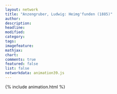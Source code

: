 ```yaml
---
layout: network
title: "Anzengruber, Ludwig: Heimg'funden (1885)"
author:
description:
headline:
modified:
category:
tags:
imagefeature: 
mathjax: 
chart: 
comments: true
featured: false
list: false
networkdata: animation39.js
---
```

{% include animation.html %}
